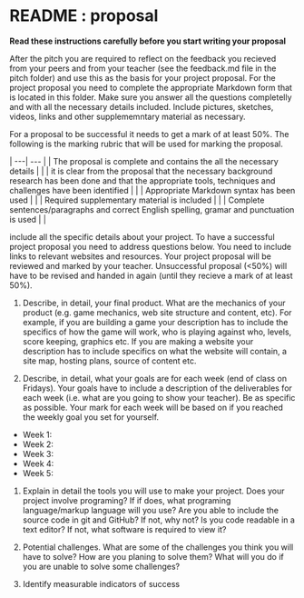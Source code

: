 # README : proposal

__Read these instructions carefully before you start writing your proposal__

After the pitch you are required to reflect on the feedback you recieved from your peers and from your teacher (see the feedback.md file in the pitch folder) and use this as the basis for your project proposal. For the project proposal you need to complete the appropriate Markdown form that is located in this folder. Make sure you answer all the questions completelly and with all the necessary details included. Include pictures, sketches, videos, links and other supplememntary material as necessary.

For a proposal to be successful it needs to get a mark of at least 50%. The following is the marking rubric that will be used for marking the proposal.

| ---| --- |
| The proposal is complete and contains the all the necessary details | |
| it is clear from the proposal that the necessary background research has been done and that the appropriate tools, techniques and challenges have been identified | |
| Appropriate Markdown syntax has been used | |
| Required supplementary material is included | |
| Complete sentences/paragraphs and correct English spelling, gramar and punctuation is used | |


include all the specific details about your project. To have a successful project proposal you need to address questions below. You need to include links to relevant websites and resources. Your project proposal will be reviewed and marked by your teacher. Unsuccessful proposal (<50%) will have to be revised and handed in again (until they recieve a mark of at least 50%).

1. Describe, in detail, your final product. What are the mechanics of your product (e.g. game mechanics, web site structure and content, etc). For example, if you are building a game your description has to include the specifics of how the game will work, who is playing against who, levels, score keeping, graphics etc. If you are making a website your description has to include specifics on what the website will contain, a site map, hosting plans, source of content etc.

1. Describe, in detail, what your goals are for each week (end of class on Fridays). Your goals have to include a description of the deliverables for each week (i.e. what are you going to show your teacher). Be as specific as possible. Your mark for each week will be based on if you reached the weekly goal you set for yourself. 
  * Week 1:
  * Week 2:
  * Week 3:
  * Week 4:
  * Week 5:
  
1. Explain in detail the tools you will use to make your project. Does your project involve programing? If if does, what programing language/markup language will you use? Are you able to include the source code in git and GitHub? If not, why not? Is you code readable in a text editor? If not, what software is required to view it?

1. Potential challenges. What are some of the challenges you think you will have to solve? How are you planing to solve them? What will you do if you are unable to solve some challenges?

1. Identify measurable indicators of success

